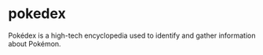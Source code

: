 # pokedex
Pokédex is a high-tech encyclopedia used to identify and gather information about Pokémon.
